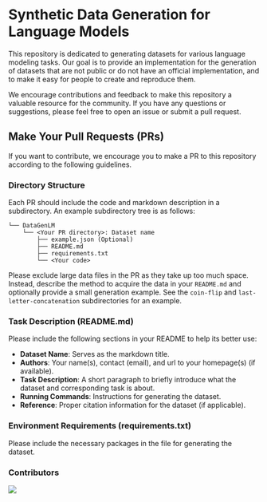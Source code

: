# Synthetic Data Generation for Language Models

This repository is dedicated to generating datasets for various language modeling tasks. Our goal is to provide an implementation for the generation of datasets that are not public or do not have an official implementation, and to make it easy for people to create and reproduce them.

We encourage contributions and feedback to make this repository a valuable resource for the community. If you have any questions or suggestions, please feel free to open an issue or submit a pull request.

## Make Your Pull Requests (PRs)
If you want to contribute, we encourage you to make a PR to this repository according to the following guidelines.

### Directory Structure
Each PR should include the code and markdown description in a subdirectory.
An example subdirectory tree is as follows:

```
└── DataGenLM
    └── <Your PR directory>: Dataset name
        ├── example.json (Optional)
        ├── README.md
        ├── requirements.txt
        └── <Your code>
```

Please exclude large data files in the PR as they take up too much space. Instead, describe the method to acquire the data in your `README.md` and optionally provide a small generation example. See the `coin-flip` and `last-letter-concatenation` subdirectories for an example.

### Task Description (README.md)
Please include the following sections in your README to help its better use:

+ **Dataset Name**: Serves as the markdown title.
+ **Authors**: Your name(s), contact (email), and url to your homepage(s) (if available).
+ **Task Description**: A short paragraph to briefly introduce what the dataset and corresponding task is about.
+ **Running Commands**: Instructions for generating the dataset.
+ **Reference**: Proper citation information for the dataset (if applicable).

### Environment Requirements (requirements.txt)
Please include the necessary packages in the file for generating the dataset.

### Contributors
<a href="https://github.com/atfortes/SyntheticDataGenerationLab/graphs/contributors">
  <img src="https://contrib.rocks/image?repo=atfortes/SyntheticDataGenerationLab" />
</a>
